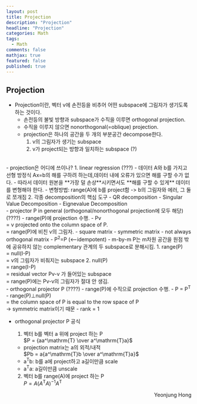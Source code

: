 ```yaml
---
layout: post
title: Projection
description: "Projection"
headline: "Projection"
categories: Math
tags: 
  - Math
comments: false
mathjax: true
featured: false
published: true
---
```


## Projection

- Projection이란, 벡터 v에 손전등을 비추어 어떤 subspace에 그림자가 생기도록 하는 것이다.
	- 손전등의 불빛 방향과 subspace가 수직을 이루면 orthogonal projection.
	- 수직을 이루지 않으면 nonorthogonal(=oblique) projection.
	- projection은 하나의 공간을 두 개의 부분공간 decompose한다. <br>
	  1) v의 그림자가 생기는 subspace <br>
	  2) v가 project되는 방향과 일치하는 subspace (?)
<br>
- projection은 어디에 쓰이나?
	1. linear regression (???)
		- 데이터 A와 b를 가지고 선형 방정식 Ax=b의 해를 구하려 하는데,데이터 내에 오류가 있으면 해를 구할 수가 없다. 
		- 따라서 데이터 원본을 **가장 덜 손상**시키면서도 **해를 구할 수 있게** 데이터를 변형해야 한다. 
		- 변형방법: range(A)에 b를 project함 -> b의 그림자와 에러, 그 둘로 쪼개짐
	2. 각종 decomposition의 핵심 도구
		- QR decomposition 
		- Singular Value Decomposition
		- Eignevalue Decomposition
<br>
- projector P in general (orthogonal/nonorthogonal projection에 모두 해당) (????)
	- range(P)에 projection 수행.
	- Pv <br>
	  = v projected onto the column space of P. <br>
	  = range(P)에 비친 v의 그림자.
	- square matrix
	- symmetric matrix
	- not always orthogonal matrix
	- P<sup>2</sup>=P (<--idempotent)
	- m-by-m P는 m차원 공간을 원점 밖에 공유하지 않는 complementary 관계의 두 subspace로 분해시킴. 
		1. range(P) <br>
		   = null(I-P)<br>
		   = v의 그림자가 비춰지는 subspace
		2. null(P) <br>
		   = range(I-P)<br>
		   = residual vector Pv-v 가 들어있는 subspace<br>
		   = range(P)에는 Pv-v의 그림자가 절대 안 생김.
<br>
- orthogonal projector P  (????)
	- range(P)에 수직으로 projection 수행.
	- P = P<sup>T</sup>
	- range(P)&perp;null(P) <br>
	  = the column space of P is equal to the row space of P  <br>
	  -> symmetric matrix이기 때문
	- rank = 1

<br>

- orthogonal projector P 공식
	1. 벡터 b를 벡터 a 위에 project 하는 P<br>
	  $P = {aa^\mathrm{T} \over a^\mathrm{T}a}$ <br>
	- projection matrix는 a의 외적/내적<br>
          $Pb = a{a^\mathrm{T}b \over a^\mathrm{T}a}$
	- a<sup>T</sup>b: b를 a에 project하고 a길이만큼 scale
	- a<sup>T</sup>a: a길이만큼 unscale
	  
	2. 벡터 b를 range(A)에 project 하는 P<br>
	  $P = A(A^\mathrm{T}A)^\mathrm{-1}A^\mathrm{T}$<br>
	  
	
	
	
<p align="right"> Yeonjung Hong <p>
